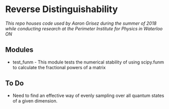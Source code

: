 # Reverse Distinguishability
_This repo houses code used by Aaron Grisez during the summer of 2018 while conducting research at the Perimeter Institute for Physics in Waterloo ON_

## Modules
* test\_funm - This module tests the numerical stability of using scipy.funm to calculate the fractional powers of a matrix 

## To Do
* Need to find an effective way of evenly sampling over all quantum states of a given dimension.
